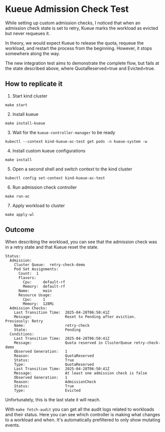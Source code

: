 # Kueue Admission Check Test

While setting up custom admission checks, I noticed that when an admission
check state is set to retry, Kueue marks the workload as evicted but never
requeues it.

In theory, we would expect Kueue to release the quota, requeue the
workload, and restart the process from the beginning. However, it stops
somewhere along the way.

The new integration test aims to demonstrate the complete flow, but fails at
the state described above, where QuotaReserved=true and Evicted=true.

## How to replicate it

1. Start kind cluster

```
make start
```

2. Install kueue

```
make install-kueue
```

3. Wait for the `kueue-controller-manager` to be ready

```
kubectl --context kind-kueue-ac-test get pods -n kueue-system -w
```

4. Install custom kueue configurations

```
make install
```

5. Open a second shell and switch context to the kind cluster

```
kubectl config set-context kind-kueue-ac-test
```

6. Run admission check controller

```
make run-ac
```

7. Apply workload to cluster

```
make apply-wl
```

## Outcome

When describing the workload, you can see that the admission check was in a retry state and that Kueue reset the state.

```
Status:
  Admission:
    Cluster Queue:  retry-check-demo
    Pod Set Assignments:
      Count:  1
      Flavors:
        Cpu:     default-rf
        Memory:  default-rf
      Name:      main
      Resource Usage:
        Cpu:     1
        Memory:  128Mi
  Admission Checks:
    Last Transition Time:  2025-04-28T06:50:41Z
    Message:               Reset to Pending after eviction. Previously: Retry
    Name:                  retry-check
    State:                 Pending
  Conditions:
    Last Transition Time:  2025-04-28T06:50:41Z
    Message:               Quota reserved in ClusterQueue retry-check-demo
    Observed Generation:   1
    Reason:                QuotaReserved
    Status:                True
    Type:                  QuotaReserved
    Last Transition Time:  2025-04-28T06:50:41Z
    Message:               At least one admission check is false
    Observed Generation:   1
    Reason:                AdmissionCheck
    Status:                True
    Type:                  Evicted
```

Unfortunately, this is the last state it will reach.

With `make fetch-audit` you can get all the audit logs related to workloads and their status.
Here you can see which controller is making what changes to a workload and when. It's automatically prefiltered to only show mutating events.
